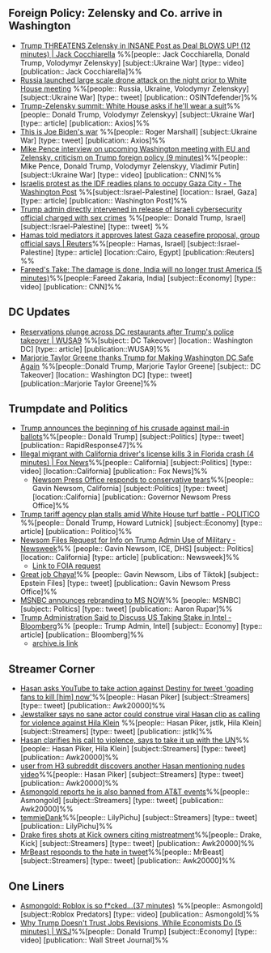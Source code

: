 
## Foreign Policy: Zelensky and Co. arrive in Washington
- [Trump THREATENS Zelensky in INSANE Post as Deal BLOWS UP! (12 minutes) | Jack Cocchiarella](https://youtu.be/DkjuYYwUt2s?si=MVvCNeibZroTlI-J) %%[people:: Jack Cocchiarella, Donald Trump, Volodymyr Zelenskyy] [subject::Ukraine War] [type:: video] [publication:: Jack Cocchiarella]%%
- [Russia launched large scale drone attack on the night prior to White House meeting](https://x.com/sentdefender/status/1957220425403957408) %%[people:: Russia, Ukraine, Volodymyr Zelenskyy] [subject::Ukraine War] [type:: tweet] [publication:: OSINTdefender]%%
- [Trump-Zelensky summit: White House asks if he'll wear a suit](https://www.axios.com/2025/08/18/trump-zelensky-summit-suit-jacket)%%[people:: Donald Trump, Volodymyr Zelenskyy] [subject::Ukraine War] [type:: article] [publication:: Axios]%%
- [This is Joe Biden's war](https://x.com/PolymarketIntel/status/1957422439882772606) %%[people:: Roger Marshall] [subject::Ukraine War] [type:: tweet] [publication:: Axios]%%
- [Mike Pence interview on upcoming Washington meeting with EU and Zelensky, criticism on Trump foreign policy (9 minutes)](https://youtu.be/tQ7ceYbVvUM?si=OzP3xHBPBpBqoyaX)%%[people:: Mike Pence, Donald Trump, Volodymyr Zelenskyy, Vladimir Putin] [subject::Ukraine War] [type:: video] [publication:: CNN]%%
- [Israelis protest as the IDF readies plans to occupy Gaza City - The Washington Post](https://www.washingtonpost.com/world/2025/08/17/israel-protests-gaza-occupation/) %%[subject::Israel-Palestine] [location:: Israel, Gaza] [type:: article] [publication:: Washington Post]%%
- [Trump admin directly intervened in release of Israeli cybersecurity official charged with sex crimes](https://x.com/TheMaineWonk/status/1957274807550042481) %%[people:: Donald Trump, Israel] [subject::Israel-Palestine] [type:: tweet] %%
- [Hamas told mediators it approves latest Gaza ceasefire proposal, group official says | Reuters](https://www.reuters.com/world/middle-east/hamas-told-mediators-it-approves-latest-gaza-ceasefire-proposal-group-official-2025-08-18/)%%[people:: Hamas, Israel] [subject::Israel-Palestine] [type:: article] [location::Cairo, Egypt] [publication::Reuters] %%
- [Fareed's Take: The damage is done, India will no longer trust America (5 minutes)](https://youtu.be/gMT3fRhkDBI?si=SL5LGo0DH___Clhf)%%[people::Fareed Zakaria, India] [subject::Economy] [type:: video] [publication:: CNN]%%
## DC Updates
- [Reservations plunge across DC restaurants after Trump's police takeover | WUSA9](https://x.com/GovPressOffice/status/1957109612211229007) %%[subject:: DC Takeover] [location:: Washington DC] [type:: article] [publication::WUSA9]%%
- [Marjorie Taylor Greene thanks Trump for Making Washington DC Safe Again](https://x.com/RepMTG/status/1957147363677454684) %%[people::Donald Trump, Marjorie Taylor Greene] [subject:: DC Takeover] [location:: Washington DC] [type:: tweet] [publication::Marjorie Taylor Greene]%%
## Trumpdate and Politics
- [Trump announces the beginning of his crusade against mail-in ballots](https://x.com/RapidResponse47/status/1957401970324435338)%%[people:: Donald Trump] [subject::Politics] [type:: tweet] [publication:: RapidResponse47]%%
- [Illegal migrant with California driver's license kills 3 in Florida crash (4 minutes) | Fox News](https://youtu.be/93OP0LXhm1A?si=-aiVx1ayH21C7nLg)%%[people:: California] [subject::Politics] [type:: video] [location::California] [publication:: Fox News]%%
	- [Newsom Press Office responds to conservative tears](https://x.com/GovPressOffice/status/1957473533384368173)%%[people:: Gavin Newsom, California] [subject::Politics] [type:: tweet] [location::California] [publication:: Governor Newsom Press Office]%%
- [Trump tariff agency plan stalls amid White House turf battle - POLITICO](https://www.politico.com/news/2025/08/16/trump-tariffs-lutnick-bessent-imports-economy-00512234) %%[people:: Donald Trump, Howard Lutnick] [subject::Economy] [type:: article] [publication:: Politico]%%
- [Newsom Files Request for Info on Trump Admin Use of Military - Newsweek](https://www.newsweek.com/newsom-files-request-info-trump-admin-use-military-2114750)%% [people:: Gavin Newsom, ICE, DHS] [subject:: Politics] [location:: California] [type:: article] [publication:: Newsweek]%%
	- [Link to FOIA request](https://x.com/GovPressOffice/status/1957192522314240501)
- [Great job Chaya!](https://x.com/GovPressOffice/status/1957251655600157122)%% [people:: Gavin Newsom, Libs of Tiktok] [subject:: Epstein Files] [type:: tweet] [publication:: Gavin Newsom Press Office]%%
- [MSNBC announces rebranding to MS NOW](https://x.com/atrupar/status/1957463470514835683)%% [people:: MSNBC] [subject:: Politics] [type:: tweet] [publication:: Aaron Rupar]%%
- [Trump Administration Said to Discuss US Taking Stake in Intel - Bloomberg](https://www.bloomberg.com/news/articles/2025-08-14/trump-administration-is-said-to-discuss-us-taking-stake-in-intel)%% [people:: Trump Admin, Intel] [subject:: Economy] [type:: article] [publication:: Bloomberg]%%
	- [archive.is link](https://archive.is/fwQXc)
## Streamer Corner
- [Hasan asks YouTube to take action against Destiny for tweet 'goading fans to kill [him] now'](https://x.com/Awk20000/status/1957384441774702768)%%[people:: Hasan Piker] [subject::Streamers] [type:: tweet] [publication:: Awk20000]%%
- [Jewstalker says no sane actor could construe viral Hasan clip as calling for violence against Hila Klein](https://x.com/jstlk_/status/1957219395853574248) %%[people:: Hasan Piker, jstlk, Hila Klein] [subject::Streamers] [type:: tweet] [publication:: jstlk]%%
- [Hasan clarifies his call to violence, says to take it up with the UN](https://x.com/Awk20000/status/1957325070722068728)%%[people:: Hasan Piker, Hila Klein] [subject::Streamers] [type:: tweet] [publication:: Awk20000]%%
- [user from H3 subreddit discovers another Hasan mentioning nudes video](https://x.com/Awk20000/status/1957399411639857584)%%[people:: Hasan Piker] [subject::Streamers] [type:: tweet] [publication:: Awk20000]%%
- [Asmongold reports he is also banned from AT&T events](https://x.com/Awk20000/status/1957471662720594417)%%[people:: Asmongold] [subject::Streamers] [type:: tweet] [publication:: Awk20000]%%
- [temmieDank](https://x.com/LilyPichu/status/1956911145920692368)%%[people:: LilyPichu] [subject::Streamers] [type:: tweet] [publication:: LilyPichu]%%
- [Drake fires shots at Kick owners citing mistreatment](https://x.com/Awk20000/status/1957328584764465242)%%[people:: Drake, Kick] [subject::Streamers] [type:: tweet] [publication:: Awk20000]%%
- [MrBeast responds to the hate in tweet](https://x.com/Awk20000/status/1957462830816379090)%%[people:: MrBeast] [subject::Streamers] [type:: tweet] [publication:: Awk20000]%%
## One Liners
- [Asmongold: Roblox is so f\*cked...(37 minutes)](https://youtu.be/tIch5_akobI?si=DUtmljItuynViD8i)  %%[people:: Asmongold] [subject::Roblox Predators] [type:: video] [publication:: Asmongold]%%
- [Why Trump Doesn't Trust Jobs Revisions, While Economists Do (5 minutes) | WSJ](https://youtu.be/rqY4T-Vy4oY?si=P5QsYUbhIno0QiwR)%%[people:: Donald Trump] [subject::Economy] [type:: video] [publication:: Wall Street Journal]%%